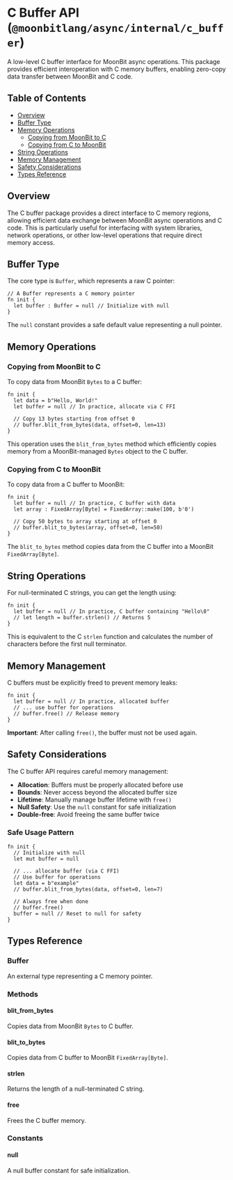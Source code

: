 # C Buffer API (`@moonbitlang/async/internal/c_buffer`)

A low-level C buffer interface for MoonBit async operations. This package provides efficient interoperation with C memory buffers, enabling zero-copy data transfer between MoonBit and C code.

## Table of Contents

- [Overview](#overview)
- [Buffer Type](#buffer-type)
- [Memory Operations](#memory-operations)
  - [Copying from MoonBit to C](#copying-from-moonbit-to-c)
  - [Copying from C to MoonBit](#copying-from-c-to-moonbit)
- [String Operations](#string-operations)
- [Memory Management](#memory-management)
- [Safety Considerations](#safety-considerations)
- [Types Reference](#types-reference)

## Overview

The C buffer package provides a direct interface to C memory regions, allowing efficient data exchange between MoonBit async operations and C code. This is particularly useful for interfacing with system libraries, network operations, or other low-level operations that require direct memory access.

## Buffer Type

The core type is `Buffer`, which represents a raw C pointer:

```moonbit test
// A Buffer represents a C memory pointer
fn init {
  let buffer : Buffer = null // Initialize with null
}
```

The `null` constant provides a safe default value representing a null pointer.

## Memory Operations

### Copying from MoonBit to C

To copy data from MoonBit `Bytes` to a C buffer:

```moonbit test
fn init {
  let data = b"Hello, World!"
  let buffer = null // In practice, allocate via C FFI
  
  // Copy 13 bytes starting from offset 0
  // buffer.blit_from_bytes(data, offset=0, len=13)
}
```

This operation uses the `blit_from_bytes` method which efficiently copies memory from a MoonBit-managed `Bytes` object to the C buffer.

### Copying from C to MoonBit

To copy data from a C buffer to MoonBit:

```moonbit test
fn init {
  let buffer = null // In practice, C buffer with data
  let array : FixedArray[Byte] = FixedArray::make(100, b'0')
  
  // Copy 50 bytes to array starting at offset 0
  // buffer.blit_to_bytes(array, offset=0, len=50)
}
```

The `blit_to_bytes` method copies data from the C buffer into a MoonBit `FixedArray[Byte]`.

## String Operations

For null-terminated C strings, you can get the length using:

```moonbit test
fn init {
  let buffer = null // In practice, C buffer containing "Hello\0"
  // let length = buffer.strlen() // Returns 5
}
```

This is equivalent to the C `strlen` function and calculates the number of characters before the first null terminator.

## Memory Management

C buffers must be explicitly freed to prevent memory leaks:

```moonbit test
fn init {
  let buffer = null // In practice, allocated buffer
  // ... use buffer for operations
  // buffer.free() // Release memory
}
```

**Important**: After calling `free()`, the buffer must not be used again.

## Safety Considerations

The C buffer API requires careful memory management:

- **Allocation**: Buffers must be properly allocated before use
- **Bounds**: Never access beyond the allocated buffer size
- **Lifetime**: Manually manage buffer lifetime with `free()`
- **Null Safety**: Use the `null` constant for safe initialization
- **Double-free**: Avoid freeing the same buffer twice

### Safe Usage Pattern

```moonbit test
fn init {
  // Initialize with null
  let mut buffer = null
  
  // ... allocate buffer (via C FFI)
  // Use buffer for operations
  let data = b"example"
  // buffer.blit_from_bytes(data, offset=0, len=7)
  
  // Always free when done
  // buffer.free()
  buffer = null // Reset to null for safety
}
```

## Types Reference

### Buffer

An external type representing a C memory pointer.

### Methods

#### blit_from_bytes

Copies data from MoonBit `Bytes` to C buffer.

#### blit_to_bytes

Copies data from C buffer to MoonBit `FixedArray[Byte]`.

#### strlen

Returns the length of a null-terminated C string.

#### free

Frees the C buffer memory.

### Constants

#### null

A null buffer constant for safe initialization.
